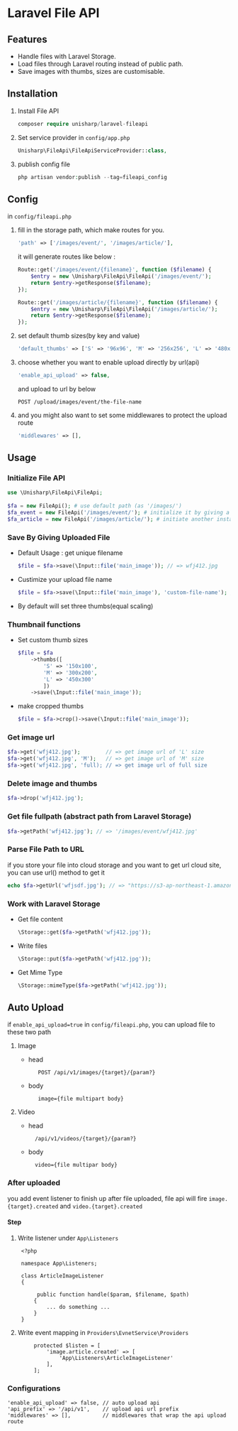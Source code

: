 # Laravel File API

## Features

 * Handle files with Laravel Storage.
 * Load files through Laravel routing instead of public path.
 * Save images with thumbs, sizes are customisable.

## Installation

1. Install File API

    ```php
    composer require unisharp/laravel-fileapi
    ```

1. Set service provider in `config/app.php`

    ```php
    Unisharp\FileApi\FileApiServiceProvider::class,
    ```

1. publish config file

    ```php
    php artisan vendor:publish --tag=fileapi_config
    ```

## Config

in `config/fileapi.php`

1. fill in the storage path, which make routes for you.

    ```php
    'path' => ['/images/event/', '/images/article/'],
    ```

    it will generate routes like below :

    ```php
    Route::get('/images/event/{filename}', function ($filename) {
        $entry = new \Unisharp\FileApi\FileApi('/images/event/');
        return $entry->getResponse($filename);
    });

    Route::get('/images/article/{filename}', function ($filename) {
        $entry = new \Unisharp\FileApi\FileApi('/images/article/');
        return $entry->getResponse($filename);
    });
    ```

1. set default thumb sizes(by key and value)

    ```php
    'default_thumbs' => ['S' => '96x96', 'M' => '256x256', 'L' => '480x480'],
    ```

1. choose whether you want to enable upload directly by url(api)

    ```php
    'enable_api_upload' => false,
    ```

    and upload to url by below

    ```
    POST /upload/images/event/the-file-name
    ```

1. and you might also want to set some middlewares to protect the upload route

    ```php
    'middlewares' => [],
    ```
    
## Usage

### Initialize File API

```php
use \Unisharp\FileApi\FileApi;
    
$fa = new FileApi(); # use default path (as '/images/')
$fa_event = new FileApi('/images/event/'); # initialize it by giving a base path
$fa_article = new FileApi('/images/article/'); # initiate another instance
```

### Save By Giving Uploaded File

* Default Usage : get unique filename

    ```php
    $file = $fa->save(\Input::file('main_image')); // => wfj412.jpg
    ```
    
* Custimize your upload file name

    ```php
    $file = $fa->save(\Input::file('main_image'), 'custom-file-name'); // => custom-file-name.jpg
    ```
    
* By default will set three thumbs(equal scaling)

### Thumbnail functions

* Set custom thumb sizes

    ```php
    $file = $fa
        ->thumbs([
        	'S' => '150x100',
        	'M' => '300x200',
        	'L' => '450x300'
        	])
        ->save(\Input::file('main_image'));
    ```

* make cropped thumbs
        
	```php
	$file = $fa->crop()->save(\Input::file('main_image'));
	```

### Get image url

```php
$fa->get('wfj412.jpg');        // => get image url of 'L' size
$fa->get('wfj412.jpg', 'M');   // => get image url of 'M' size
$fa->get('wfj412.jpg', 'full); // => get image url of full size
```
	
### Delete image and thumbs

```php
$fa->drop('wfj412.jpg');
```

### Get file fullpath (abstract path from Laravel Storage)

```php
$fa->getPath('wfj412.jpg'); // => '/images/event/wfj412.jpg'
```  
    
### Parse File Path to URL
if you store your file into cloud storage and you want to get url cloud site, you can use url() method to get it

```php
echo $fa->getUrl('wfjsdf.jpg'); // => "https://s3-ap-northeast-1.amazonaws.com/xxx/xxx/55c1e027caa62L.png"
```
    
### Work with Laravel Storage

* Get file content

    ```php
    \Storage::get($fa->getPath('wfj412.jpg'));
    ```
        
* Write files

    ```php
    \Storage::put($fa->getPath('wfj412.jpg'));
    ```
        
* Get Mime Type

    ```php
    \Storage::mimeType($fa->getPath('wfj412.jpg'));
    ```
## Auto Upload

if `enable_api_upload=true` in `config/fileapi.php`, you can upload file to these two path

1. Image

    * head
 
             POST /api/v1/images/{target}/{param?}
    * body

             image={file multipart body}
  
2. Video

    * head

            /api/v1/videos/{target}/{param?}

    * body

            video={file multipar body}
  

### After uploaded

you add event listener to finish up after file uploaded, file api will fire `image.{target}.created` and
`video.{target}.created`


#### Step

1. Write listener under `App\Listeners`

        <?php

        namespace App\Listeners;

        class ArticleImageListener
        {

             public function handle($param, $filename, $path)
            {
                ... do something ...
            }
        }
        
2. Write event mapping in `Providers\EvnetService\Providers`

            protected $listen = [
                'image.article.created' => [
                    'App\Listeners\ArticleImageListener'
                ],
            ];

### Configurations

    'enable_api_upload' => false, // auto upload api
    'api_prefix' => '/api/v1',    // upload api url prefix
    'middlewares' => [],          // middlewares that wrap the api upload route